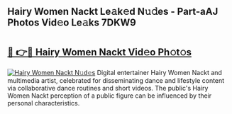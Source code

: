 ## Hairy Women Nackt Le𝚊k𝚎d N𝚞𝚍es - Part-aAJ Photos Vid𝚎o Le𝚊ks 7DKW9

# <h2><a href="http://fbb117u.evod.top/?m=Hairy+Women+Nackt">🔗 👉🔴 Hairy Women Nackt Vid𝚎o Ph𝚘t𝚘s</a></h2>

[![Hairy Women Nackt N𝚞d𝚎s](https://i.imgur.com/8V9OHl7.gif)](http://fbb117u.evod.top/?m=Hairy+Women+Nackt)
Digital entertainer Hairy Women Nackt and multimedia artist, celebrated for disseminating dance and lifestyle content via collaborative dance routines and short videos. The public's Hairy Women Nackt perception of a public figure can be influenced by their personal characteristics. 
